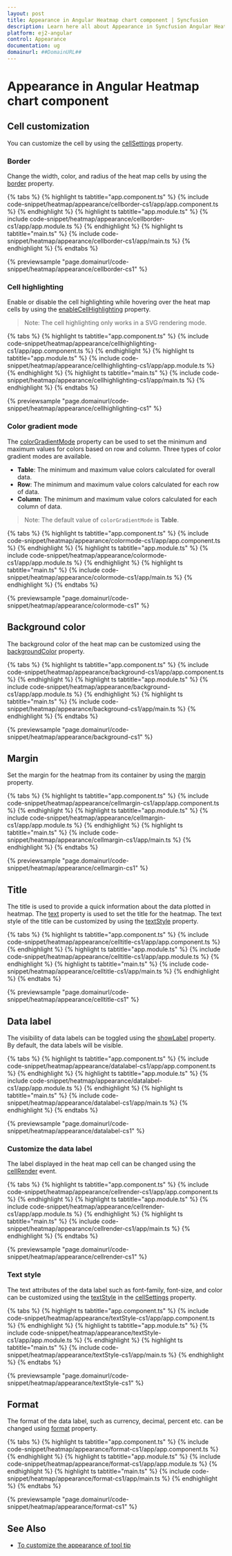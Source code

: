 ```yaml
---
layout: post
title: Appearance in Angular Heatmap chart component | Syncfusion
description: Learn here all about Appearance in Syncfusion Angular Heatmap chart component of Syncfusion Essential JS 2 and more.
platform: ej2-angular
control: Appearance 
documentation: ug
domainurl: ##DomainURL##
---
```


# Appearance in Angular Heatmap chart component

## Cell customization

You can customize the cell by using the [cellSettings](https://ej2.syncfusion.com/angular/documentation/api/heatmap/#cellsettings) property.

### Border

Change the width, color, and radius of the heat map cells by using the [border](https://ej2.syncfusion.com/angular/documentation/api/heatmap/cellSettings/#border) property.

{% tabs %}
{% highlight ts tabtitle="app.component.ts" %}
{% include code-snippet/heatmap/appearance/cellborder-cs1/app/app.component.ts %}
{% endhighlight %}
{% highlight ts tabtitle="app.module.ts" %}
{% include code-snippet/heatmap/appearance/cellborder-cs1/app/app.module.ts %}
{% endhighlight %}
{% highlight ts tabtitle="main.ts" %}
{% include code-snippet/heatmap/appearance/cellborder-cs1/app/main.ts %}
{% endhighlight %}
{% endtabs %}
  
{% previewsample "page.domainurl/code-snippet/heatmap/appearance/cellborder-cs1" %}

### Cell highlighting

Enable or disable the cell highlighting while hovering over the heat map cells by using the [enableCellHighlighting](https://ej2.syncfusion.com/angular/documentation/api/heatmap/cellSettings/#enablecellhighlighting) property.

>Note: The cell highlighting only works in a SVG rendering mode.

{% tabs %}
{% highlight ts tabtitle="app.component.ts" %}
{% include code-snippet/heatmap/appearance/cellhighlighting-cs1/app/app.component.ts %}
{% endhighlight %}
{% highlight ts tabtitle="app.module.ts" %}
{% include code-snippet/heatmap/appearance/cellhighlighting-cs1/app/app.module.ts %}
{% endhighlight %}
{% highlight ts tabtitle="main.ts" %}
{% include code-snippet/heatmap/appearance/cellhighlighting-cs1/app/main.ts %}
{% endhighlight %}
{% endtabs %}
  
{% previewsample "page.domainurl/code-snippet/heatmap/appearance/cellhighlighting-cs1" %}

### Color gradient mode

The [colorGradientMode](https://ej2.syncfusion.com/angular/documentation/api/heatmap/paletteSettingsModel/#colorgradientmode) property can be used to set the minimum and maximum values for colors based on row and column.
Three types of color gradient modes are available.

* **Table**: The minimum and maximum value colors calculated for overall data.
* **Row**: The minimum and maximum value colors calculated for each row of data.
* **Column**: The minimum and maximum value colors calculated for each column of data.

>Note: The default value of `colorGradientMode` is **Table**.

{% tabs %}
{% highlight ts tabtitle="app.component.ts" %}
{% include code-snippet/heatmap/appearance/colormode-cs1/app/app.component.ts %}
{% endhighlight %}
{% highlight ts tabtitle="app.module.ts" %}
{% include code-snippet/heatmap/appearance/colormode-cs1/app/app.module.ts %}
{% endhighlight %}
{% highlight ts tabtitle="main.ts" %}
{% include code-snippet/heatmap/appearance/colormode-cs1/app/main.ts %}
{% endhighlight %}
{% endtabs %}
  
{% previewsample "page.domainurl/code-snippet/heatmap/appearance/colormode-cs1" %}

## Background color

The background color of the heat map can be customized using the [backgroundColor](https://ej2.syncfusion.com/angular/documentation/api/heatmap/#backgroundcolor) property.

{% tabs %}
{% highlight ts tabtitle="app.component.ts" %}
{% include code-snippet/heatmap/appearance/background-cs1/app/app.component.ts %}
{% endhighlight %}
{% highlight ts tabtitle="app.module.ts" %}
{% include code-snippet/heatmap/appearance/background-cs1/app/app.module.ts %}
{% endhighlight %}
{% highlight ts tabtitle="main.ts" %}
{% include code-snippet/heatmap/appearance/background-cs1/app/main.ts %}
{% endhighlight %}
{% endtabs %}
  
{% previewsample "page.domainurl/code-snippet/heatmap/appearance/background-cs1" %}

## Margin

Set the margin for the heatmap from its container by using the [margin](https://ej2.syncfusion.com/angular/documentation/api/heatmap/#margin) property.

{% tabs %}
{% highlight ts tabtitle="app.component.ts" %}
{% include code-snippet/heatmap/appearance/cellmargin-cs1/app/app.component.ts %}
{% endhighlight %}
{% highlight ts tabtitle="app.module.ts" %}
{% include code-snippet/heatmap/appearance/cellmargin-cs1/app/app.module.ts %}
{% endhighlight %}
{% highlight ts tabtitle="main.ts" %}
{% include code-snippet/heatmap/appearance/cellmargin-cs1/app/main.ts %}
{% endhighlight %}
{% endtabs %}
  
{% previewsample "page.domainurl/code-snippet/heatmap/appearance/cellmargin-cs1" %}

## Title

The title is used to provide a quick information about the data plotted in heatmap. The [text](https://ej2.syncfusion.com/angular/documentation/api/heatmap/title/#text) property is used to set the title for the heatmap. The text style of the title can be customized by using the [textStyle](https://ej2.syncfusion.com/angular/documentation/api/heatmap/title/#textstyle) property.

{% tabs %}
{% highlight ts tabtitle="app.component.ts" %}
{% include code-snippet/heatmap/appearance/celltitle-cs1/app/app.component.ts %}
{% endhighlight %}
{% highlight ts tabtitle="app.module.ts" %}
{% include code-snippet/heatmap/appearance/celltitle-cs1/app/app.module.ts %}
{% endhighlight %}
{% highlight ts tabtitle="main.ts" %}
{% include code-snippet/heatmap/appearance/celltitle-cs1/app/main.ts %}
{% endhighlight %}
{% endtabs %}
  
{% previewsample "page.domainurl/code-snippet/heatmap/appearance/celltitle-cs1" %}

## Data label

The visibility of data labels can be toggled using the [showLabel](https://ej2.syncfusion.com/angular/documentation/api/heatmap/cellSettings/#showlabel) property. By default, the data labels will be visible.

{% tabs %}
{% highlight ts tabtitle="app.component.ts" %}
{% include code-snippet/heatmap/appearance/datalabel-cs1/app/app.component.ts %}
{% endhighlight %}
{% highlight ts tabtitle="app.module.ts" %}
{% include code-snippet/heatmap/appearance/datalabel-cs1/app/app.module.ts %}
{% endhighlight %}
{% highlight ts tabtitle="main.ts" %}
{% include code-snippet/heatmap/appearance/datalabel-cs1/app/main.ts %}
{% endhighlight %}
{% endtabs %}
  
{% previewsample "page.domainurl/code-snippet/heatmap/appearance/datalabel-cs1" %}

### Customize the data label

The label displayed in the heat map cell can be changed using the [cellRender](https://ej2.syncfusion.com/angular/documentation/api/heatmap/#cellrender) event.

{% tabs %}
{% highlight ts tabtitle="app.component.ts" %}
{% include code-snippet/heatmap/appearance/cellrender-cs1/app/app.component.ts %}
{% endhighlight %}
{% highlight ts tabtitle="app.module.ts" %}
{% include code-snippet/heatmap/appearance/cellrender-cs1/app/app.module.ts %}
{% endhighlight %}
{% highlight ts tabtitle="main.ts" %}
{% include code-snippet/heatmap/appearance/cellrender-cs1/app/main.ts %}
{% endhighlight %}
{% endtabs %}
  
{% previewsample "page.domainurl/code-snippet/heatmap/appearance/cellrender-cs1" %}

### Text style

The text attributes of the data label such as font-family, font-size, and color can be customized using the [textStyle](https://ej2.syncfusion.com/angular/documentation/api/heatmap/cellSettingsModel/#textstyle) in the [cellSettings](https://ej2.syncfusion.com/angular/documentation/api/heatmap/cellSettingsModel) property.

{% tabs %}
{% highlight ts tabtitle="app.component.ts" %}
{% include code-snippet/heatmap/appearance/textStyle-cs1/app/app.component.ts %}
{% endhighlight %}
{% highlight ts tabtitle="app.module.ts" %}
{% include code-snippet/heatmap/appearance/textStyle-cs1/app/app.module.ts %}
{% endhighlight %}
{% highlight ts tabtitle="main.ts" %}
{% include code-snippet/heatmap/appearance/textStyle-cs1/app/main.ts %}
{% endhighlight %}
{% endtabs %}
  
{% previewsample "page.domainurl/code-snippet/heatmap/appearance/textStyle-cs1" %}

## Format

The format of the data label, such as currency, decimal, percent etc. can be changed using [format](https://ej2.syncfusion.com/angular/documentation/api/heatmap/cellSettingsModel/#format) property.

{% tabs %}
{% highlight ts tabtitle="app.component.ts" %}
{% include code-snippet/heatmap/appearance/format-cs1/app/app.component.ts %}
{% endhighlight %}
{% highlight ts tabtitle="app.module.ts" %}
{% include code-snippet/heatmap/appearance/format-cs1/app/app.module.ts %}
{% endhighlight %}
{% highlight ts tabtitle="main.ts" %}
{% include code-snippet/heatmap/appearance/format-cs1/app/main.ts %}
{% endhighlight %}
{% endtabs %}
  
{% previewsample "page.domainurl/code-snippet/heatmap/appearance/format-cs1" %}

## See Also

* [To customize the appearance of tool tip](./tooltip/#customize-the-appearance-of-tooltip)